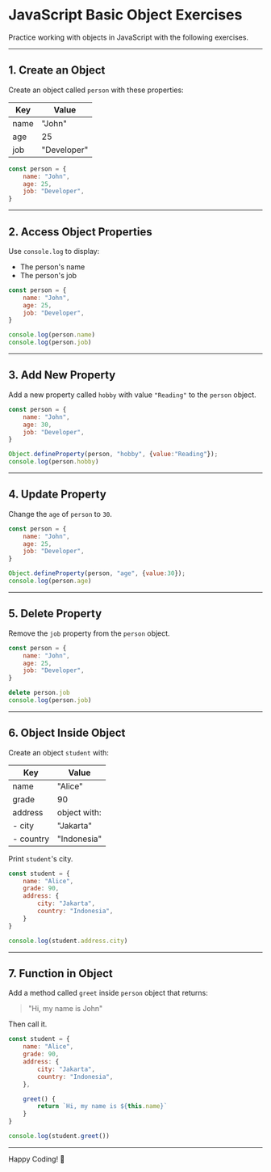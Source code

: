 
# JavaScript Basic Object Exercises

Practice working with objects in JavaScript with the following exercises.

---

## 1. Create an Object

Create an object called `person` with these properties:

| Key   | Value       |
|-------|-------------|
| name  | "John"      |
| age   | 25          |
| job   | "Developer" |

```javascript
const person = {
    name: "John",
    age: 25,
    job: "Developer",
}
```

---

## 2. Access Object Properties

Use `console.log` to display:
- The person's name
- The person's job

```javascript
const person = {
    name: "John",
    age: 25,
    job: "Developer",
}

console.log(person.name)
console.log(person.job)
```

---

## 3. Add New Property

Add a new property called `hobby` with value `"Reading"` to the `person` object.

```javascript
const person = {
    name: "John",
    age: 30,
    job: "Developer",
}

Object.defineProperty(person, "hobby", {value:"Reading"});
console.log(person.hobby)
```

---

## 4. Update Property

Change the `age` of `person` to `30`.

```javascript
const person = {
    name: "John",
    age: 25,
    job: "Developer",
}

Object.defineProperty(person, "age", {value:30});
console.log(person.age)
```

---

## 5. Delete Property

Remove the `job` property from the `person` object.

```javascript
const person = {
    name: "John",
    age: 25,
    job: "Developer",
}

delete person.job
console.log(person.job)
```

---

## 6. Object Inside Object

Create an object `student` with:

| Key     | Value              |
|---------|-------------------|
| name    | "Alice"           |
| grade   | 90                |
| address | object with:      |
| - city  | "Jakarta"         |
| - country | "Indonesia"     |

Print `student`'s city.

```javascript
const student = {
    name: "Alice",
    grade: 90,
    address: {
        city: "Jakarta",
        country: "Indonesia",
    }
}

console.log(student.address.city)
```

---

## 7. Function in Object

Add a method called `greet` inside `person` object that returns:

> "Hi, my name is John"

Then call it.

```javascript
const student = {
    name: "Alice",
    grade: 90,
    address: {
        city: "Jakarta",
        country: "Indonesia",
    },

    greet() {
        return `Hi, my name is ${this.name}`
    }
}

console.log(student.greet())
```

---

Happy Coding! 🚀
